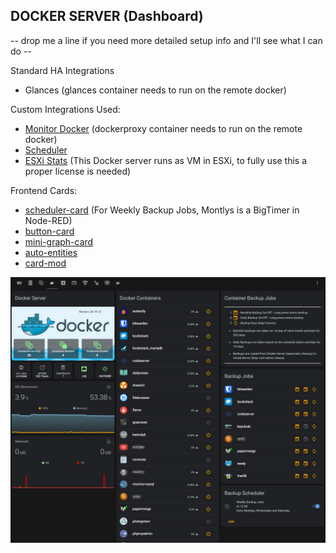 ## DOCKER SERVER (Dashboard)

-- drop me a line if you need more detailed setup info and I'll see what I can do --

Standard HA Integrations
* Glances (glances container needs to run on the remote docker)

Custom Integrations Used:
* [Monitor Docker](https://github.com/ualex73/monitor_docker) (dockerproxy container needs to run on the remote docker)
* [Scheduler](https://github.com/nielsfaber/scheduler-component)
* [ESXi Stats](https://github.com/wxt9861/esxi_stats) (This Docker server runs as VM in ESXi, to fully use this a proper license is needed)

Frontend Cards:
* [scheduler-card](https://github.com/nielsfaber/scheduler-card) (For Weekly Backup Jobs, Montlys is a BigTimer in Node-RED)
* [button-card](https://github.com/custom-cards/button-card)
* [mini-graph-card](https://github.com/kalkih/mini-graph-card)
* [auto-entities](https://github.com/thomasloven/lovelace-auto-entities)
* [card-mod](https://github.com/thomasloven/lovelace-card-mod)

![Docker Server](HA-Docker-Server-dashboard.png)
